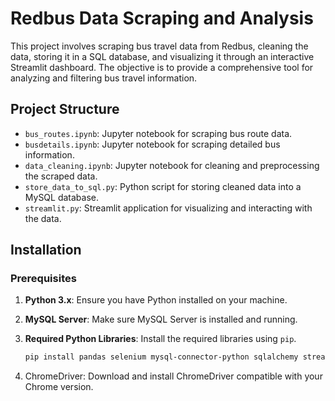 # Redbus Data Scraping and Analysis

This project involves scraping bus travel data from Redbus, cleaning the data, storing it in a SQL database, and visualizing it through an interactive Streamlit dashboard. The objective is to provide a comprehensive tool for analyzing and filtering bus travel information.

## Project Structure

- `bus_routes.ipynb`: Jupyter notebook for scraping bus route data.
- `busdetails.ipynb`: Jupyter notebook for scraping detailed bus information.
- `data_cleaning.ipynb`: Jupyter notebook for cleaning and preprocessing the scraped data.
- `store_data_to_sql.py`: Python script for storing cleaned data into a MySQL database.
- `streamlit.py`: Streamlit application for visualizing and interacting with the data.

## Installation

### Prerequisites

1. **Python 3.x**: Ensure you have Python installed on your machine.
2. **MySQL Server**: Make sure MySQL Server is installed and running.
3. **Required Python Libraries**: Install the required libraries using `pip`.

   ```bash
   pip install pandas selenium mysql-connector-python sqlalchemy streamlit pillow

4. ChromeDriver: Download and install ChromeDriver compatible with your Chrome version.